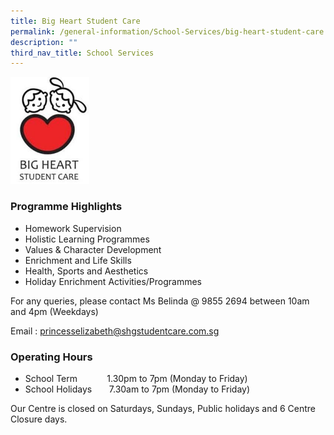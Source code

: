```yaml
---
title: Big Heart Student Care
permalink: /general-information/School-Services/big-heart-student-care
description: ""
third_nav_title: School Services
---
```


<img src="/images/BIg%20Heart%20Lego.jpg" 
     style="width:25%">

### Programme Highlights

[](mailto:princesselizabeth@shgstudentcare.com.sg)

*   Homework Supervision
*   Holistic Learning Programmes
*   Values & Character Development
*   Enrichment and Life Skills
*   Health, Sports and Aesthetics
*   Holiday Enrichment Activities/Programmes

For any queries, please contact Ms Belinda @ 9855 2694 between 10am and 4pm (Weekdays)

Email : [princesselizabeth@shgstudentcare.com.sg](mailto:princesselizabeth@shgstudentcare.com.sg)

  

### Operating Hours

  

*   School Term            1.30pm to 7pm (Monday to Friday)
*   School Holidays       7.30am to 7pm (Monday to Friday)

Our Centre is closed on Saturdays, Sundays, Public holidays and 6 Centre Closure days.

